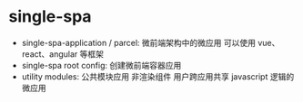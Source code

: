 # single-spa

- single-spa-application / parcel: 微前端架构中的微应用 可以使用 vue、react、angular 等框架
- single-spa root config: 创建微前端容器应用
- utility modules: 公共模块应用 非渲染组件 用户跨应用共享 javascript 逻辑的微应用
 